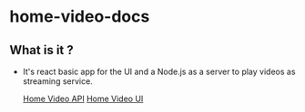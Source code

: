 # home-video-docs

## What is it ?

- It's react basic app for the UI and a Node.js as a server to play videos as streaming service.

  [Home Video API](https://github.com/eliasjunior/home-video-api) 
  [Home Video UI](https://github.com/eliasjunior/home-video)
  
  
  

